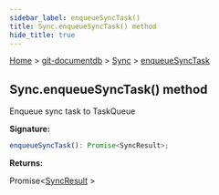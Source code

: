 ```yaml
---
sidebar_label: enqueueSyncTask()
title: Sync.enqueueSyncTask() method
hide_title: true
---
```


[Home](./index.md) &gt; [git-documentdb](./git-documentdb.md) &gt; [Sync](./git-documentdb.sync.md) &gt; [enqueueSyncTask](./git-documentdb.sync.enqueuesynctask.md)

## Sync.enqueueSyncTask() method

Enqueue sync task to TaskQueue

<b>Signature:</b>

```typescript
enqueueSyncTask(): Promise<SyncResult>;
```
<b>Returns:</b>

Promise&lt;[SyncResult](./git-documentdb.syncresult.md) &gt;

